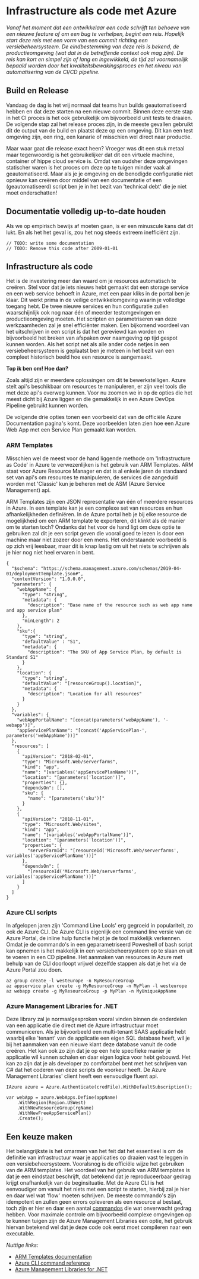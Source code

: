 # Infrastructure als code met Azure

*Vanaf het moment dat een ontwikkelaar een code schrijft ten behoeve van een nieuwe feature of om een bug te verhelpen, begint een reis. Hopelijk start deze reis met een vorm van een commit richting een versiebeheersysteem. De eindbestemming van deze reis is bekend, de productieomgeving (wat dat in de betreffende context ook mag zijn). De reis kan kort en simpel zijn of lang en ingewikkeld, de tijd zal voornamelijk bepaald worden door het kwaliteitsbewakingsproces en het niveau van automatisering van de CI/CD pipeline.*

## Build en Release

Vandaag de dag is het vrij normaal dat teams hun builds geautomatiseerd hebben en dat deze starten na een nieuwe commit. Binnen deze eerste stap in het CI proces is het ook gebruikelijk om bijvoorbeeld unit tests te draaien. De volgende stap zal het release proces zijn, in de meeste gevallen gebruikt dit de output van de build en plaatst deze op een omgeving. Dit kan een test omgeving zijn, een ring, een kanarie of misschien wel direct naar productie.

Maar waar gaat die release exact heen? Vroeger was dit een stuk metaal maar tegenwoordig is het gebruikelijker dat dit een virtuele machine, container of hippe cloud service is. Omdat van oudsher deze omgevingen statischer waren is het proces om deze op te tuigen minder vaak al geautomatiseerd. Maar als je je omgeving en de benodigde configuratie niet opnieuw kan creëren door middel van een documentatie of een (geautomatiseerd) script ben je in het bezit van 'technical debt' die je niet moet onderschatten!

## Documentatie volledig up-to-date houden

Als we op empirisch bewijs af moeten gaan, is er een minuscule kans dat dit lukt. En als het het geval is, zou het nog steeds extreem inefficiënt zijn.

```
// TODO: write some documentation
// TODO: Remove this code after 2009-01-01
```


## Infrastructure als code

Het is de investering meer dan waard om je resources automatisch te creëren. Stel voor dat je iets nieuws hebt gemaakt dat een storage service en een web service behoeft in Azure, met een paar kliks in de portal ben je klaar. Dit werkt prima in de veilige ontwikkelomgeving waarin je volledige toegang hebt. De twee nieuwe services en hun configuratie zullen waarschijnlijk ook nog naar één of meerder testomgevingen en productieomgeving moeten. Het scripten en parametriseren van deze werkzaamheden zal je snel efficiënter maken. Een bijkomend voordeel van het uitschrijven in een script is dat het gereviewd kan worden en bijvoorbeeld het breken van afspaken over naamgeving op tijd gespot kunnen worden. Als het script net als alle ander code netjes in een versiebeheersysteem is geplaatst ben je meteen in het bezit van een compleet historisch beeld hoe een resource is aangemaakt.

**Top ik ben om! Hoe dan?**

Zoals altijd zijn er meerdere oplossingen om dit te bewerkstelligen. Azure stelt api's beschikbaar om resources te manipuleren, er zijn veel tools die met deze api's overweg kunnen. Voor nu zoomen we in op de opties die het meest dicht bij Azure liggen en die gemakkelijk in een Azure DevOps Pipeline gebruikt kunnen worden.


De volgende drie opties tonen een voorbeeld dat van de officiële Azure Documentation pagina's komt. Deze voorbeelden laten zien hoe een Azure Web App met een Service Plan gemaakt kan worden.

### ARM Templates

Misschien wel de meest voor de hand liggende methode om 'Infrastructure as Code' in Azure te verwezenlijken is het gebruik van ARM Templates. ARM staat voor Azure Resource Manager en dat is al enkele jaren de standaard set van api's om resources te manipuleren, de services die aangeduid worden met 'Classic' kun je beheren met de ASM (Azure Service Management) api.

ARM Templates zijn een JSON representatie van één of meerdere resources in Azure. In een template kan je een complexe set van resources en hun afhankelijkheden definiëren. In de Azure portal heb je bij elke resource de mogelijkheid om een ARM template te exporteren, dit klinkt als dé manier om te starten toch? Ondanks dat het voor de hand ligt om deze optie te gebruiken zal dit je een script geven die vooral goed te lezen is door een machine maar niet zozeer door een mens. Het onderstaande voorbeeld is op zich vrij leesbaar, maar dit is knap lastig om uit het niets te schrijven als je hier nog niet heel ervaren in bent.

```
{
  "$schema": "https://schema.management.azure.com/schemas/2019-04-01/deploymentTemplate.json#",
  "contentVersion": "1.0.0.0",
  "parameters": {
    "webAppName": {
      "type": "string",
      "metadata": {
        "description": "Base name of the resource such as web app name and app service plan"
      },
      "minLength": 2
    },
    "sku":{
      "type": "string",
      "defaultValue" : "S1",
      "metadata": {
        "description": "The SKU of App Service Plan, by default is Standard S1"
      }
    },
    "location": {
      "type": "string",
      "defaultValue": "[resourceGroup().location]",
      "metadata": {
        "description": "Location for all resources"
      }
    }
  },
  "variables": {
    "webAppPortalName": "[concat(parameters('webAppName'), '-webapp')]",
    "appServicePlanName": "[concat('AppServicePlan-', parameters('webAppName'))]"
  },
  "resources": [
    {
      "apiVersion": "2018-02-01",
      "type": "Microsoft.Web/serverfarms",
      "kind": "app",
      "name": "[variables('appServicePlanName')]",
      "location": "[parameters('location')]",
      "properties": {},
      "dependsOn": [],
      "sku": {
        "name": "[parameters('sku')]"
      }
    },
    {
      "apiVersion": "2018-11-01",
      "type": "Microsoft.Web/sites",
      "kind": "app",
      "name": "[variables('webAppPortalName')]",
      "location": "[parameters('location')]",
      "properties": {
        "serverFarmId": "[resourceId('Microsoft.Web/serverfarms', variables('appServicePlanName'))]"
      },
      "dependsOn": [
        "[resourceId('Microsoft.Web/serverfarms', variables('appServicePlanName'))]"
      ]
    }
  ]
}
```


### Azure CLI scripts

In afgelopen jaren zijn 'Command Line Lools' erg gegroeid in populariteit, zo ook de Azure CLI. De Azure CLI is eigenlijk een command line versie van de Azure Portal, de inline hulp functie helpt je de tool makkelijk verkennen. Omdat je de commando's in een geparametriseerd Poweshell of bash script kan opnemen is het makkelijk in een versiebeheersysteem op te slaan en uit te voeren in een CD pipeline. Het aanmaken van resources in Azure met behulp van de CLI doorloopt vrijwel dezelfde stappen als dat je het via de Azure Portal zou doen.


```
az group create -l westeurope -n MyResourceGroup
az appservice plan create -g MyResourceGroup -n MyPlan -l westeurope
az webapp create -g MyResourceGroup -p MyPlan -n MyUniqueAppName
```


### Azure Management Libraries for .NET

Deze library zal je normaalgesproken vooral vinden binnen de onderdelen van een applicatie die direct met de Azure infrastructuur moet communiceren. Als je bijvoorbeeld een multi-tenant SAAS applicatie hebt waarbij elke 'tenant' van de applicatie een eigen SQL database heeft, wil je bij het aanmaken van een nieuwe klant deze database vanuit de code creëren. Het kan ook zo zijn dat je op een hele specifieke manier je applicatie wil kunnen schalen en daar eigen logica voor hebt gebouwd. Het kan zo zijn dat je als developer zo comfortabel bent met het schrijven van C# dat het coderen van deze scripts de voorkeur heeft. De Azure Management Libraries' client heeft een eenvoudige fluent api.

```
IAzure azure = Azure.Authenticate(credFile).WithDefaultSubscription();

var webApp = azure.WebApps.Define(appName)
    .WithRegion(Region.USWest)
    .WithNewResourceGroup(rgName)
    .WithNewFreeAppServicePlan()
    .Create();
```


## Een keuze maken

Het belangrijkste is het omarmen van het feit dat het essentieel is om de definitie van infrastructuur waar je applicaties op draaien vast te leggen in een versiebeheersysteem. Vooralsnog is de officiële wijze het gebruiken van de ARM templates. Het voordeel van het gebruik van ARM templates is dat je een eindstaat beschrijft, dat betekend dat je reproduceerbaar gedrag krijgt onafhankelijk van de beginsituatie. Met de Azure CLI is het eenvoudiger om vanuit het niets met een script te starten, hierbij zal je hier en daar wel wat 'flow' moeten schrijven. De meeste commando's zijn idempotent en zullen geen errors opleveren als een resource al bestaat, toch zijn er hier en daar een aantal [commandos](https://github.com/Azure/azure-cli/issues/11863) die wat onverwacht gedrag hebben. Voor maximale controle om bijvoorbeeld complexe omgevingen op te kunnen tuigen zijn de Azure Management Libraries een optie, het gebruik hiervan betekend wel dat je deze code ook eerst moet compileren naar een executable.

*Nuttige links:*
- [ARM Templates documentation](https://docs.microsoft.com/en-us/azure/azure-resource-manager/templates/overview)
- [Azure CLI command reference](https://docs.microsoft.com/en-us/cli/azure/reference-index?view=azure-cli-latest)
- [Azure Management Libraries for .NET](https://github.com/Azure/azure-libraries-for-net)


